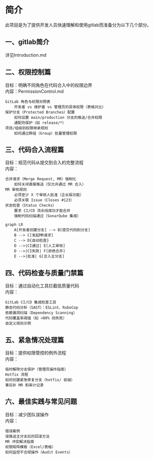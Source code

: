 # 简介
此项目是为了提供开发人员快速理解和使用gitlab而准备分为以下几个部分。

## 一、gitlab简介
详见Introduction.md
## 二、权限控制篇
目标：明确不同角色在代码合入中的权限边界<br>
内容：PermissionControl.md
```
GitLab 角色与权限对照表
    开发者 vs 维护者 vs 管理员的具体权限（表格对比）
保护分支（Protected Branches）配置
    如何设置 main/production 分支的推送/合并权限
    通配符保护（如 release/*）
项目/组级别权限继承规则
    如何通过群组（Group）批量管理权限
```

## 三、代码合入流程篇
目标：规范代码从提交到合入的完整流程<br>
内容：
```
合并请求（Merge Request, MR）强制化
    如何关闭直接推送（仅允许通过 MR 合入）
MR 审核规则
    必须至少 X 个审核人批准（企业版功能）
    必须关联 Issue（Closes #123）
状态检查（Status Checks）
    要求 CI/CD 流水线成功才能合并
    强制代码扫描通过（SonarQube 集成）
```
```mermaid
graph LR
    A[开发者创建分支] --> B[提交代码到分支]
    B --> C[发起MR请求]
    C --> D{自动检查}
    D -->|CI通过| E[人工审核]
    D -->|CI失败| F[拒绝合并]
    E -->|批准| G[合入主分支]
```
## 四、代码检查与质量门禁篇
目标：通过自动化工具拦截低质量代码<br>
内容：
```
GitLab CI/CD 集成检查工具
静态代码分析（SAST）：ESLint、RuboCop
依赖漏洞扫描（Dependency Scanning）
代码覆盖率阈值（如 <80% 则失败）
自定义规则示例
```
## 五、紧急情况处理篇
目标：提供权限管控的例外流程<br>
内容：
```
临时解除分支保护（管理员操作指南）
Hotfix 流程
如何创建紧急修复分支（hotfix/ 前缀）
事后补 MR 和审计记录
```
## 六、最佳实践与常见问题
目标：减少团队误操作<br>
内容：
```
错误案例
误推送主分支后的回滚方法
MR 冲突解决指南
权限矩阵模板（Excel/表格）
如何监控不合规操作（Audit Events）
```